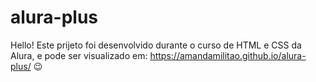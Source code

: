 # alura-plus
Hello!
Este prijeto foi desenvolvido durante o curso de HTML e CSS da Alura, e pode ser visualizado em:
https://amandamilitao.github.io/alura-plus/  😉

